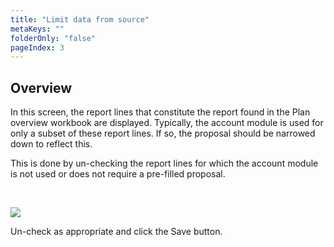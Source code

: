 ```yaml
---
title: "Limit data from source"
metaKeys: ""
folderOnly: "false"
pageIndex: 3
---
```



## Overview

In this screen, the report lines that constitute the report found in the Plan overview workbook are displayed. Typically, the account module is used for only a subset of these report lines. If so, the proposal should be narrowed down to reflect this.

This is done by un-checking the report lines for which the account module is not used or does not require a pre-filled proposal.


<br/>

![](https://profitbasedocs.blob.core.windows.net/plannerimages/account-proposal-limit-data-from-source.JPG)

Un-check as appropriate and click the Save button.